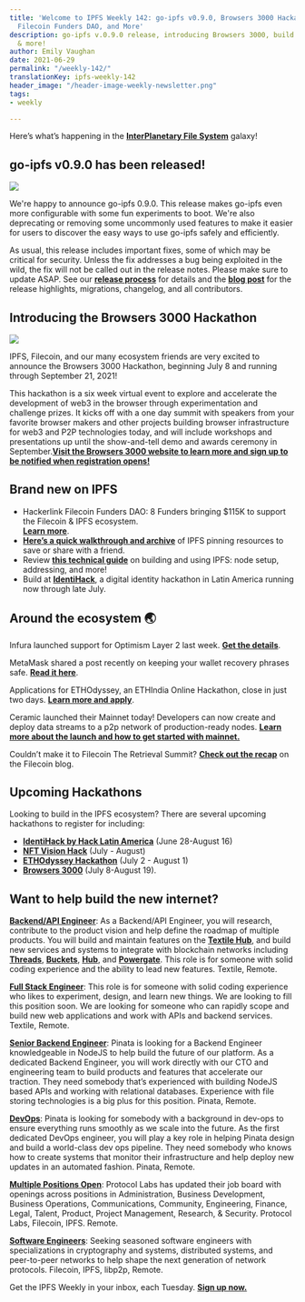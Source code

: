 ```yaml
---
title: 'Welcome to IPFS Weekly 142: go-ipfs v0.9.0, Browsers 3000 Hackathon, Hackerlink
  Filecoin Funders DAO, and More'
description: go-ipfs v.0.9.0 release, introducing Browsers 3000, build at IdentiHack
  & more!
author: Emily Vaughan
date: 2021-06-29
permalink: "/weekly-142/"
translationKey: ipfs-weekly-142
header_image: "/header-image-weekly-newsletter.png"
tags:
- weekly

---
```

Here’s what’s happening in the [**InterPlanetary File System**](https://ipfs.tech/) galaxy!

## go-ipfs v0.9.0 has been released!

![](../assets/ipfs-blog-release-0-9-0.jpg)

We're happy to announce go-ipfs 0.9.0. This release makes go-ipfs even more configurable with some fun experiments to boot. We're also deprecating or removing some uncommonly used features to make it easier for users to discover the easy ways to use go-ipfs safely and efficiently.

As usual, this release includes important fixes, some of which may be critical for security. Unless the fix addresses a bug being exploited in the wild, the fix will not be called out in the release notes. Please make sure to update ASAP. See our [**release process**](https://github.com/ipfs/go-ipfs/tree/master/docs/releases.md#security-fix-policy) for details and the [**blog post**](https://github.com/ipfs/go-ipfs/tree/master/docs/releases.md#security-fix-policy) for the release highlights, migrations, changelog, and all contributors.

## Introducing the Browsers 3000 Hackathon

![](../assets/browsers-3000-blog-image.png)

IPFS, Filecoin, and our many ecosystem friends are very excited to announce the Browsers 3000 Hackathon, beginning July 8 and running through September 21, 2021!

This hackathon is a six week virtual event to explore and accelerate the development of web3 in the browser through experimentation and challenge prizes. It kicks off with a one day summit with speakers from your favorite browser makers and other projects building browser infrastructure for web3 and P2P technologies today, and will include workshops and presentations up until the show-and-tell demo and awards ceremony in September.[**Visit the Browsers 3000 website to learn more and sign up to be notified when registration opens!**](https://events.protocol.ai/2021/browsers3000)

## Brand new on IPFS

* Hackerlink Filecoin Funders DAO: 8 Funders bringing $115K to support the Filecoin & IPFS ecosystem.  
  [**Learn more**](https://hidorahacks.medium.com/hackerlink-filecoin-funders-dao-8-funders-bringing-115k-to-support-filecoin-ecosystem-f9623128a32a).
* [**Here’s a quick walkthrough and archive**](https://github.com/hicetnunc2000/hicetnunc/wiki/IPFS-Pinning) of IPFS pinning resources to save or share with a friend.
* Review [**this technical guide**](https://www.freecodecamp.org/news/technical-guide-to-ipfs-decentralized-storage-of-web3/) on building and using IPFS: node setup, addressing, and more!
* Build at [**IdentiHack**](https://hacklatam.com/identihack-2021), a digital identity hackathon in Latin America running now through late July.

## Around the ecosystem 🌏

Infura launched support for Optimism Layer 2 last week. [**Get the details**](https://blog.infura.io/infura-launches-support-for-optimistic-ethereum/).

MetaMask shared a post recently on keeping your wallet recovery phrases safe. [**Read it here**](https://consensys.net/blog/metamask/why-keeping-secrets-is-essential-for-web3/?utm_content=169490016&utm_medium=social&utm_source=twitter&hss_channel=tw-3278906401).

Applications for ETHOdyssey, an ETHIndia Online Hackathon, close in just two days. [**Learn more and apply**](https://ethodyssey.devfolio.co/#about).

Ceramic launched their Mainnet today! Developers can now create and deploy data streams to a p2p network of production-ready nodes. [**Learn more about the launch and how to get started with mainnet.**](https://blog.ceramic.network/ceramic-mainnet-is-live/)

Couldn’t make it to Filecoin The Retrieval Summit? [**Check out the recap**](https://filecoin.io/blog/posts/the-evolution-of-a-lotus-node/) on the Filecoin blog.

## Upcoming Hackathons

Looking to build in the IPFS ecosystem? There are several upcoming hackathons to register for including:

* [**IdentiHack by Hack Latin America**](https://hacklatam.com/identihack-2021) (June 28-August 16)
* [**NFT Vision Hack**](https://www.nftvisionhack.com/) (July - August)
* [**ETHOdyssey Hackathon**](https://ethodyssey.devfolio.co/) (July 2 - August 1)
* [**Browsers 3000**](https://events.protocol.ai/2021/browsers3000) (July 8-August 19).

## Want to help build the new internet?

[**Backend/API Engineer**](https://boards.greenhouse.io/textileio/jobs/4017981004): As a Backend/API Engineer, you will research, contribute to the product vision and help define the roadmap of multiple products. You will build and maintain features on the [**Textile Hub**](https://github.com/textileio/textile), and build new services and systems to integrate with blockchain networks including [**Threads**](https://github.com/textileio/go-threads), [**Buckets**](https://github.com/textileio/go-buckets), [**Hub**](https://github.com/textileio/textile), and [**Powergate**](https://github.com/textileio/powergate). This role is for someone with solid coding experience and the ability to lead new features. Textile, Remote.

[**Full Stack Engineer**](https://boards.greenhouse.io/textileio/jobs/4017984004): This role is for someone with solid coding experience who likes to experiment, design, and learn new things. We are looking to fill this position soon. We are looking for someone who can rapidly scope and build new web applications and work with APIs and backend services. Textile, Remote.

[**Senior Backend Engineer**](https://pinata.cloud/careers#2): Pinata is looking for a Backend Engineer knowledgeable in NodeJS to help build the future of our platform. As a dedicated Backend Engineer, you will work directly with our CTO and engineering team to build products and features that accelerate our traction. They need somebody that’s experienced with building NodeJS based APIs and working with relational databases. Experience with file storing technologies is a big plus for this position. Pinata, Remote.

[**DevOps**](https://pinata.cloud/careers#1): Pinata is looking for somebody with a background in dev-ops to ensure everything runs smoothly as we scale into the future. As the first dedicated DevOps engineer, you will play a key role in helping Pinata design and build a world-class dev ops pipeline. They need somebody who knows how to create systems that monitor their infrastructure and help deploy new updates in an automated fashion. Pinata, Remote.

[**Multiple Positions Open**](https://jobs.lever.co/protocol): Protocol Labs has updated their job board with openings across positions in Administration, Business Development, Business Operations, Communications, Community, Engineering, Finance, Legal, Talent, Product, Project Management, Research, & Security. Protocol Labs, Filecoin, IPFS. Remote.

[**Software Engineers**](https://jobs.lever.co/protocol): Seeking seasoned software engineers with specializations in cryptography and systems, distributed systems, and peer-to-peer networks to help shape the next generation of network protocols. Filecoin, IPFS, libp2p, Remote.

Get the IPFS Weekly in your inbox, each Tuesday. [**Sign up now.**](https://ipfs.us4.list-manage.com/subscribe?u=25473244c7d18b897f5a1ff6b&id=cad54b2230)